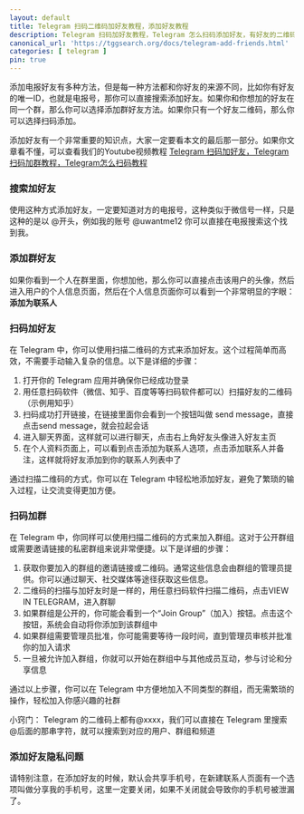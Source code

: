 ```yaml
---
layout: default
title: Telegram 扫码二维码加好友教程，添加好友教程
description: Telegram 扫码加好友教程，Telegram 怎么扫码添加好友，有好友的二维码怎么扫码加好友，有群的二维码怎么扫码加群的各种解决方案，其次加好友如何避免安全隐私泄漏风险
canonical_url: 'https://tggsearch.org/docs/telegram-add-friends.html'
categories: [ telegram ]
pin: true
---
```

添加电报好友有多种方法，但是每一种方法都和你好友的来源不同，比如你有好友的唯一ID，也就是电报号，那你可以直接搜索添加好友。如果你和你想加的好友在同一个群，那么你可以选择添加群好友方法。如果你只有一个好友二维码，那么你可以选择扫码添加。

添加好友有一个非常重要的知识点，大家一定要看本文的最后那一部分。如果你文章看不懂，可以查看我们的Youtube视频教程 [Telegram 扫码加好友，Telegram扫码加群教程，Telegram怎么扫码教程](./302.html?target=https://youtu.be/EcTL8ryCfGg)

### 搜索加好友
使用这种方式添加好友，一定要知道对方的电报号，这种类似于微信号一样，只是这种的是以 @开头，例如我的账号 @uwantme12 你可以直接在电报搜索这个找到我。

### 添加群好友
如果你看到一个人在群里面，你想加他，那么你可以直接点击该用户的头像，然后进入用户的个人信息页面，然后在个人信息页面你可以看到一个非常明显的字眼：<b>添加为联系人</b>

### 扫码加好友
在 Telegram 中，你可以使用扫描二维码的方式来添加好友。这个过程简单而高效，不需要手动输入复杂的信息。以下是详细的步骤：

1. 打开你的 Telegram 应用并确保你已经成功登录
2. 用任意扫码软件（微信、知乎、百度等等扫码软件都可以）扫描好友的二维码（示例用知乎）
3. 扫码成功打开链接，在链接里面你会看到一个按钮叫做 send message，直接点击send message，就会拉起会话
4. 进入聊天界面，这样就可以进行聊天，点击右上角好友头像进入好友主页
5. 在个人资料页面上，可以看到点击添加为联系人选项，点击添加联系人并备注，这样就将好友添加到你的联系人列表中了

通过扫描二维码的方式，你可以在 Telegram 中轻松地添加好友，避免了繁琐的输入过程，让交流变得更加方便。

### 扫码加群
在 Telegram 中，你同样可以使用扫描二维码的方式来加入群组。这对于公开群组或需要邀请链接的私密群组来说非常便捷。以下是详细的步骤：

1. 获取你要加入的群组的邀请链接或二维码。通常这些信息会由群组的管理员提供。你可以通过聊天、社交媒体等途径获取这些信息。
2. 二维码的扫描与加好友时是一样的，用任意扫码软件扫描二维码，点击VIEW IN TELEGRAM，进入群聊
3. 如果群组是公开的，你可能会看到一个“Join Group”（加入）按钮。点击这个按钮，系统会自动将你添加到该群组中
4. 如果群组需要管理员批准，你可能需要等待一段时间，直到管理员审核并批准你的加入请求
5.  一旦被允许加入群组，你就可以开始在群组中与其他成员互动，参与讨论和分享信息

通过以上步骤，你可以在 Telegram 中方便地加入不同类型的群组，而无需繁琐的操作，轻松加入你感兴趣的社群

小窍门：  Telegram 的二维码上都有@xxxx，我们可以直接在 Telegram 里搜索@后面的那串字符，就可以搜索到对应的用户、群组和频道

### 添加好友隐私问题
请特别注意，在添加好友的时候，默认会共享手机号，在新建联系人页面有一个选项叫做分享我的手机号，这里一定要关闭，如果不关闭就会导致你的手机号被泄漏了。

